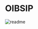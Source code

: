# OIBSIP
![readme](https://user-images.githubusercontent.com/87108573/225290294-e28aeabd-b276-48e3-815b-fc401aeb5d02.png)


